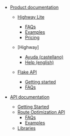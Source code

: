 * [Product documentation](/)
    * [Highway Lite](/products/highway_lite/README.md)
        * [FAQs](/products/highway_lite/FAQ.md)
        * [Examples](/products/highway_lite/examples.md)
        * [Pricing](/products/highway_lite/pricing.md)

    * [Highway]
        * [Ayuda (castellano)](/products/Highway/README_ES.md)
        * [Help (english)](/products/Highway/README_EN.md)

    * [Flake API](/products/flake/README.md)
        * [Getting started](/products/flake/getting_started.md)
        * [FAQs](/products/flake/FAQ.md)

* [API documentation](/developers/README.md)
    <!-- * [authentication](/developers/authentication.md) -->
    * [Getting Started](/developers/gettingStarted.md)
    * [Route Optimization API](/developers/optimization/README.md)
        * [FAQs](/developers/optimization/FAQ.md)
        * [Examples](/developers/optimization/examples.md)
    * [Libraries](/developers/libraries/README.md)
